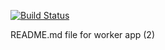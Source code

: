 [![Build Status](http://52.149.160.183:8080/buildStatus/icon?job=instavote%2Fworker-build)](http://52.149.160.183:8080/job/instavote/job/worker-build/)

README.md file for worker app (2)
